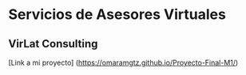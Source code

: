 # Servicios de Asesores Virtuales
## VirLat Consulting
[Link a mi proyecto] (https://omaramgtz.github.io/Proyecto-Final-M1/)